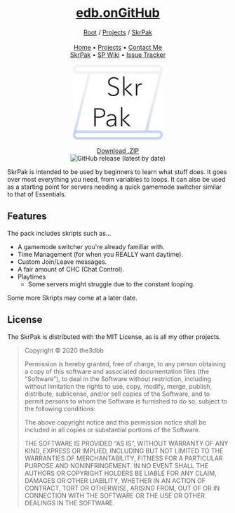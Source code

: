 <h1 align="center"><a href="the3dbb.github.io">edb.onGitHub</a></h1>
<p align="center"><a href="the3dbb.github.io">Root</a> / <a href="the3dbb.github.io/projects">Projects</a> / <a href="the3dbb.github.io/SkrPak">SkrPak</a><br>
  <br><a href="the3dbb.github.io">Home</a> • <a href="the3dbb.github.io/projects">Projects</a> • <a href="the3dbb.github.io/contact">Contact Me</a>
  <br><a href="the3dbb.github.io/SkrPak">SkrPak</a> • <a href="github.com/the3dbb/SkrPak/wiki">SP Wiki</a> • <a href="github.com/the3dbb/SkrPak/issues">Issue Tracker</a>
</p>

<p align="center">
  <img src="skrpak.png" alt="SkrPak logo.">
</p>

<p align="center">
  <a href="https://github.com/the3dbb/SkrPak/releases/download/latest/SkrPak.zip">Download .ZIP</a>
  <br><img alt="GitHub release (latest by date)" src="https://img.shields.io/github/v/release/the3dbb/SkrPak?label=Version&logo=github">
</p>

SkrPak is intended to be used by beginners to learn what stuff does. It goes over most everything you need, from variables to loops. It can also be used as a starting point for servers needing a quick gamemode switcher similar to that of Essentials.

## Features
The pack includes skripts such as...
- A gamemode switcher you're already familiar with.
- Time Management (for when you REALLY want daytime).
- Custom Join/Leave messages.
- A fair amount of CHC (Chat Control).
- Playtimes
  - Some servers might struggle due to the constant looping.

Some more Skripts may come at a later date.

## License
The SkrPak is distributed with the MIT License, as is all my other projects.
> Copyright © 2020 the3dbb
>
> Permission is hereby granted, free of charge, to any person obtaining a copy of this software and associated documentation files (the “Software”), to deal in the Software without restriction, including without limitation the rights to use, copy, modify, merge, publish, distribute, sublicense, and/or sell copies of the Software, and to permit persons to whom the Software is furnished to do so, subject to the following conditions:
>
> The above copyright notice and this permission notice shall be included in all copies or substantial portions of the Software.
>
> THE SOFTWARE IS PROVIDED “AS IS”, WITHOUT WARRANTY OF ANY KIND, EXPRESS OR IMPLIED, INCLUDING BUT NOT LIMITED TO THE WARRANTIES OF MERCHANTABILITY, FITNESS FOR A PARTICULAR PURPOSE AND NONINFRINGEMENT. IN NO EVENT SHALL THE AUTHORS OR COPYRIGHT HOLDERS BE LIABLE FOR ANY CLAIM, DAMAGES OR OTHER LIABILITY, WHETHER IN AN ACTION OF CONTRACT, TORT OR OTHERWISE, ARISING FROM, OUT OF OR IN CONNECTION WITH THE SOFTWARE OR THE USE OR OTHER DEALINGS IN THE SOFTWARE.
